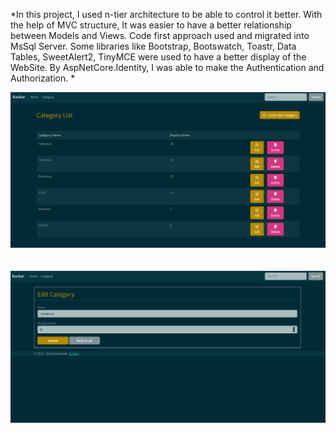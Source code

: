 *In this project, I used n-tier architecture to be able to control it better. With the help of MVC structure, It was easier to have a better relationship between Models and Views. Code first approach used and migrated into MsSql Server. Some libraries like Bootstrap, Bootswatch, Toastr, Data Tables, SweetAlert2, TinyMCE were used to have a better display of the WebSite. By AspNetCore.Identity, I was able to make the Authentication and Authorization.  *

![](https://github.com/iambayram/ASP.NET-Core-MVC/blob/master/images/img3.png)
<br/>
<br/>
<br/>
![](https://github.com/iambayram/ASP.NET-Core-MVC/blob/master/images/img2.png)
